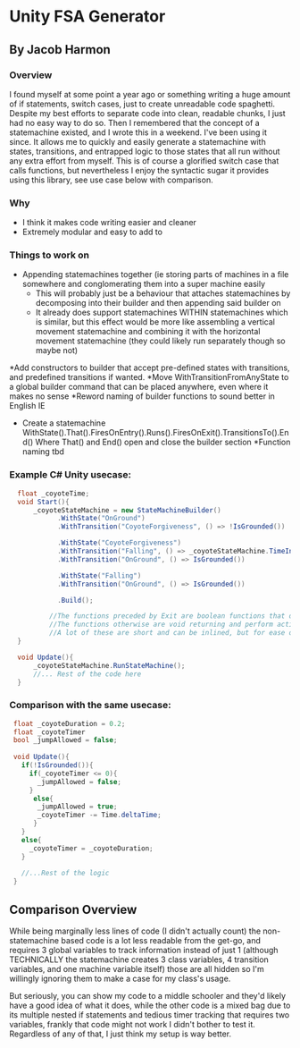 # Unity FSA Generator
## By Jacob Harmon

### Overview

I found myself at some point a year ago or something writing a huge amount of if statements, switch cases, just to create unreadable code spaghetti. Despite my best efforts to separate code into clean, readable chunks, I just had no easy way to do so. Then I remembered that the concept of a statemachine existed, and I wrote this in a weekend. I've been using it since. It allows me to quickly and easily generate a statemachine with states, transitions, and entrapped logic to those states that all run without any extra effort from myself. This is of course a glorified switch case that calls functions, but nevertheless I enjoy the syntactic sugar it provides using this library, see use case below with comparison.
 
### Why

* I think it makes code writing easier and cleaner
* Extremely modular and easy to add to

### Things to work on

* Appending statemachines together (ie storing parts of machines in a file somewhere and conglomerating them into a super machine easily
  * This will probably just be a behaviour that attaches statemachines by decomposing into their builder and then appending said builder on
  * It already does support statemachines WITHIN statemachines which is similar, but this effect would be more like assembling a vertical movement statemachine and combining it with the horizontal movement statemachine (they could likely run separately though so maybe not)

*Add constructors to builder that accept pre-defined states with transitions, and predefined transitions if wanted.
*Move WithTransitionFromAnyState to a global builder command that can be placed anywhere, even where it makes no sense
*Reword naming of builder functions to sound better in English IE
  * Create a statemachine WithState().That().FiresOnEntry().Runs().FiresOnExit().TransitionsTo().End() Where That() and End() open and close the builder section
    *Function naming tbd
    
### Example C# Unity usecase:

```cs
  float _coyoteTime;
  void Start(){
      _coyoteStateMachine = new StateMachineBuilder()
            .WithState("OnGround")
            .WithTransition("CoyoteForgiveness", () => !IsGrounded())

            .WithState("CoyoteForgiveness")
            .WithTransition("Falling", () => _coyoteStateMachine.TimeInCurrentState >= _coyoteTime)
            .WithTransition("OnGround", () => IsGrounded())

            .WithState("Falling")
            .WithTransition("OnGround", () => IsGrounded())

            .Build();

          //The functions preceded by Exit are boolean functions that determine whether it SHOULD transition
          //The functions otherwise are void returning and perform actions
          //A lot of these are short and can be inlined, but for ease of reading I make them all seperate functions
  }

  void Update(){
      _coyoteStateMachine.RunStateMachine();
      //... Rest of the code here
  }
 ```
 
 ### Comparison with the same usecase:
 ```cs
  float _coyoteDuration = 0.2;
  float _coyoteTimer
  bool _jumpAllowed = false;
  
  void Update(){
    if(!IsGrounded()){
      if(_coyoteTimer <= 0){
        _jumpAllowed = false;
      }
       else{
        _jumpAllowed = true;
        _coyoteTimer -= Time.deltaTime;
       }
    }
    else{
      _coyoteTimer = _coyoteDuration;
    }
    
    //...Rest of the logic
  }
 ```
 
 ## Comparison Overview
  While being marginally less lines of code (I didn't actually count) the non-statemachine based code is a lot less readable from the get-go, and requires 3 global variables to track information instead of just 1 (although TECHNICALLY the statemachine creates 3 class variables, 4 transition variables, and one machine variable itself) those are all hidden so I'm willingly ignoring them to make a case for my class's usage.

  But seriously, you can show my code to a middle schooler and they'd likely have a good idea of what it does, while the other code is a mixed bag due to its multiple nested if statements and tedious timer tracking that requires two variables, frankly that code might not work I didn't bother to test it. Regardless of any of that, I just think my setup is way better.
   
